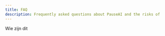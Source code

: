 ```yaml
---
title: FAQ
description: Frequently asked questions about PauseAI and the risks of superintelligent AI.
---
```


Wie zijn dit
